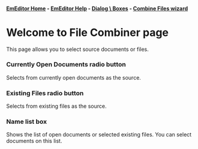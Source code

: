 #### [EmEditor Home](../../dlg/combine_files/index) - [EmEditor Help](../../index) \- [Dialog \ Boxes](../index) - [Combine Files wizard](../../dlg/combine_files/index)

# Welcome to File Combiner page

This page allows you to select source documents or files.

### Currently Open Documents radio button

Selects from currently open documents as the source.

### Existing Files radio button

Selects from existing files as the source.

### Name list box

Shows the list of open documents or selected existing files. You can select documents on this list.